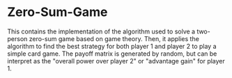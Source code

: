 # Zero-Sum-Game
This contains the implementation of the algorithm used to solve a two-person zero-sum game based on game theory. Then, it applies the algorithm to find the best strategy for both player 1 and player 2 to play a simple card game. The payoff matrix is generated by random, but can be interpret as the "overall power over player 2" or "advantage gain" for player 1. 
